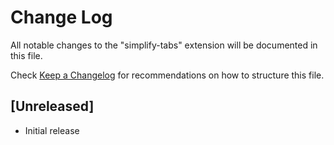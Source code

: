 # Change Log

All notable changes to the "simplify-tabs" extension will be documented in this file.

Check [Keep a Changelog](http://keepachangelog.com/) for recommendations on how to structure this file.

## [Unreleased]

- Initial release
